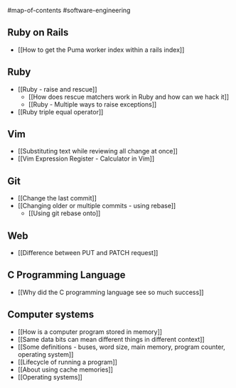#map-of-contents #software-engineering 

## Ruby on Rails
- [[How to get the Puma worker index within a rails index]]

## Ruby
- [[Ruby - raise and rescue]]
	- [[How does rescue matchers work in Ruby and how can we hack it]]
	- [[Ruby - Multiple ways to raise exceptions]]
 - [[Ruby triple equal operator]]

## Vim
- [[Substituting text while reviewing all change at once]]
- [[Vim Expression Register - Calculator in Vim]]

## Git
- [[Change the last commit]]
- [[Changing older or multiple commits - using rebase]]
	- [[Using git rebase onto]]

## Web
- [[Difference between PUT and PATCH request]]

## C Programming Language
- [[Why did the C programming language see so much success]]

## Computer systems
- [[How is a computer program stored in memory]]
- [[Same data bits can mean different things in different context]]
- [[Some definitions - buses, word size, main memory, program counter, operating system]]
- [[Lifecycle of running a program]]
- [[About using cache memories]]
- [[Operating systems]]